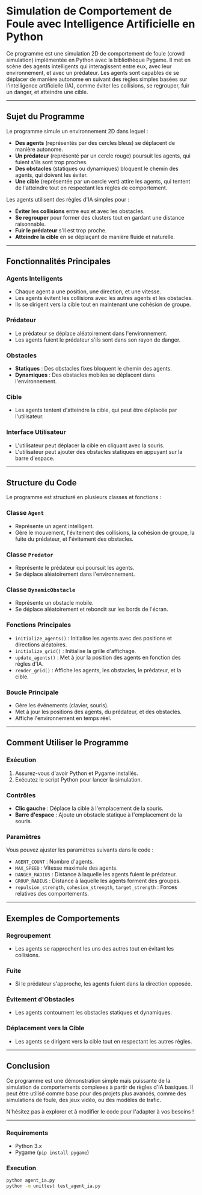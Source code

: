 # Simulation de Comportement de Foule avec Intelligence Artificielle en Python

Ce programme est une simulation 2D de comportement de foule (crowd simulation) implémentée en Python avec la bibliothèque Pygame. Il met en scène des agents intelligents qui interagissent entre eux, avec leur environnement, et avec un prédateur. Les agents sont capables de se déplacer de manière autonome en suivant des règles simples basées sur l'intelligence artificielle (IA), comme éviter les collisions, se regrouper, fuir un danger, et atteindre une cible.

---

## Sujet du Programme

Le programme simule un environnement 2D dans lequel :

- **Des agents** (représentés par des cercles bleus) se déplacent de manière autonome.
- **Un prédateur** (représenté par un cercle rouge) poursuit les agents, qui fuient s'ils sont trop proches.
- **Des obstacles** (statiques ou dynamiques) bloquent le chemin des agents, qui doivent les éviter.
- **Une cible** (représentée par un cercle vert) attire les agents, qui tentent de l'atteindre tout en respectant les règles de comportement.

Les agents utilisent des règles d'IA simples pour :

- **Éviter les collisions** entre eux et avec les obstacles.
- **Se regrouper** pour former des clusters tout en gardant une distance raisonnable.
- **Fuir le prédateur** s'il est trop proche.
- **Atteindre la cible** en se déplaçant de manière fluide et naturelle.

---

## Fonctionnalités Principales

### Agents Intelligents
- Chaque agent a une position, une direction, et une vitesse.
- Les agents évitent les collisions avec les autres agents et les obstacles.
- Ils se dirigent vers la cible tout en maintenant une cohésion de groupe.

### Prédateur
- Le prédateur se déplace aléatoirement dans l'environnement.
- Les agents fuient le prédateur s'ils sont dans son rayon de danger.

### Obstacles
- **Statiques** : Des obstacles fixes bloquent le chemin des agents.
- **Dynamiques** : Des obstacles mobiles se déplacent dans l'environnement.

### Cible
- Les agents tentent d'atteindre la cible, qui peut être déplacée par l'utilisateur.

### Interface Utilisateur
- L'utilisateur peut déplacer la cible en cliquant avec la souris.
- L'utilisateur peut ajouter des obstacles statiques en appuyant sur la barre d'espace.

---

## Structure du Code

Le programme est structuré en plusieurs classes et fonctions :

### Classe `Agent`
- Représente un agent intelligent.
- Gère le mouvement, l'évitement des collisions, la cohésion de groupe, la fuite du prédateur, et l'évitement des obstacles.

### Classe `Predator`
- Représente le prédateur qui poursuit les agents.
- Se déplace aléatoirement dans l'environnement.

### Classe `DynamicObstacle`
- Représente un obstacle mobile.
- Se déplace aléatoirement et rebondit sur les bords de l'écran.

### Fonctions Principales
- `initialize_agents()` : Initialise les agents avec des positions et directions aléatoires.
- `initialize_grid()` : Initialise la grille d'affichage.
- `update_agents()` : Met à jour la position des agents en fonction des règles d'IA.
- `render_grid()` : Affiche les agents, les obstacles, le prédateur, et la cible.

### Boucle Principale
- Gère les événements (clavier, souris).
- Met à jour les positions des agents, du prédateur, et des obstacles.
- Affiche l'environnement en temps réel.

---

## Comment Utiliser le Programme

### Exécution
1. Assurez-vous d'avoir Python et Pygame installés.
2. Exécutez le script Python pour lancer la simulation.

### Contrôles
- **Clic gauche** : Déplace la cible à l'emplacement de la souris.
- **Barre d'espace** : Ajoute un obstacle statique à l'emplacement de la souris.

### Paramètres
Vous pouvez ajuster les paramètres suivants dans le code :
- `AGENT_COUNT` : Nombre d'agents.
- `MAX_SPEED` : Vitesse maximale des agents.
- `DANGER_RADIUS` : Distance à laquelle les agents fuient le prédateur.
- `GROUP_RADIUS` : Distance à laquelle les agents forment des groupes.
- `repulsion_strength`, `cohesion_strength`, `target_strength` : Forces relatives des comportements.

---

## Exemples de Comportements

### Regroupement
- Les agents se rapprochent les uns des autres tout en évitant les collisions.

### Fuite
- Si le prédateur s'approche, les agents fuient dans la direction opposée.

### Évitement d'Obstacles
- Les agents contournent les obstacles statiques et dynamiques.

### Déplacement vers la Cible
- Les agents se dirigent vers la cible tout en respectant les autres règles.

---

## Conclusion

Ce programme est une démonstration simple mais puissante de la simulation de comportements complexes à partir de règles d'IA basiques. Il peut être utilisé comme base pour des projets plus avancés, comme des simulations de foule, des jeux vidéo, ou des modèles de trafic.

N'hésitez pas à explorer et à modifier le code pour l'adapter à vos besoins !

---

### Requirements
- Python 3.x
- Pygame (`pip install pygame`)

### Execution
```bash
python agent_ia.py
python -m unittest test_agent_ia.py